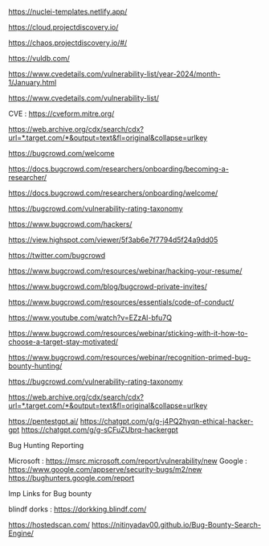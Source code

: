 https://nuclei-templates.netlify.app/

https://cloud.projectdiscovery.io/

https://chaos.projectdiscovery.io/#/

https://vuldb.com/

https://www.cvedetails.com/vulnerability-list/year-2024/month-1/January.html

https://www.cvedetails.com/vulnerability-list/


CVE : https://cveform.mitre.org/

 https://web.archive.org/cdx/search/cdx?url=*.target.com/*&output=text&fl=original&collapse=urlkey


https://bugcrowd.com/welcome

https://docs.bugcrowd.com/researchers/onboarding/becoming-a-researcher/

https://docs.bugcrowd.com/researchers/onboarding/welcome/

https://bugcrowd.com/vulnerability-rating-taxonomy

https://www.bugcrowd.com/hackers/

https://view.highspot.com/viewer/5f3ab6e7f7794d5f24a9dd05

https://twitter.com/bugcrowd

https://www.bugcrowd.com/resources/webinar/hacking-your-resume/

https://www.bugcrowd.com/blog/bugcrowd-private-invites/


https://www.bugcrowd.com/resources/essentials/code-of-conduct/


https://www.youtube.com/watch?v=EZzAl-bfu7Q



https://www.bugcrowd.com/resources/webinar/sticking-with-it-how-to-choose-a-target-stay-motivated/


https://www.bugcrowd.com/resources/webinar/recognition-primed-bug-bounty-hunting/


https://bugcrowd.com/vulnerability-rating-taxonomy


https://web.archive.org/cdx/search/cdx?url=*.target.com/*&output=text&fl=original&collapse=urlkey

https://pentestgpt.ai/
https://chatgpt.com/g/g-j4PQ2hyqn-ethical-hacker-gpt
https://chatgpt.com/g/g-sCFuZUbrq-hackergpt

Bug Hunting Reporting


Microsoft : https://msrc.microsoft.com/report/vulnerability/new
Google :  https://www.google.com/appserve/security-bugs/m2/new
		 https://bughunters.google.com/report


Imp Links for Bug bounty

blindf dorks : https://dorkking.blindf.com/

https://hostedscan.com/
https://nitinyadav00.github.io/Bug-Bounty-Search-Engine/
